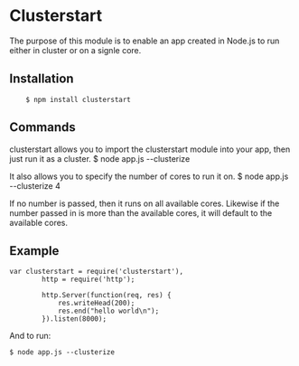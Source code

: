 # Clusterstart
The purpose of this module is to enable an app created in Node.js to run either in cluster or on a signle core.

## Installation
		$ npm install clusterstart

## Commands
clusterstart allows you to import the clusterstart module into your app, then just run it as a cluster.
    $ node app.js --clusterize

It also allows you to specify the number of cores to run it on.
    $ node app.js --clusterize 4

If no number is passed, then it runs on all available cores.  Likewise if the number passed in is more than the available cores, it will default to the available cores.

## Example
    var clusterstart = require('clusterstart'),
			http = require('http');

			http.Server(function(req, res) {
				res.writeHead(200);
				res.end("hello world\n");
			}).listen(8000);

And to run:

    $ node app.js --clusterize
